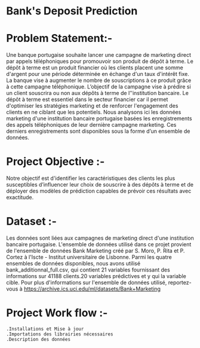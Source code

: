 # Bank's Deposit Prediction

# Problem Statement:-
Une banque portugaise souhaite lancer une campagne de marketing direct par appels téléphoniques pour promouvoir son produit de dépôt à terme. Le dépôt à terme est un produit financier où les clients placent une somme d'argent pour une période déterminée en échange d'un taux d'intérêt fixe. La banque vise à augmenter le nombre de souscriptions à ce produit grâce à cette campagne téléphonique. L’objectif de la campagne vise à prédire si un client souscrira ou non aux dépôts à terme de l’'institution bancaire. 
Le dépôt à terme est essentiel dans le secteur financier car il permet d'optimiser les stratégies marketing et de renforcer l'engagement des clients en ne ciblant que les potentiels. Nous analysons ici les données marketing d'une institution bancaire portugaise basées les enregistrements des appels téléphoniques de leur dernière campagne marketing. Ces derniers enregistrements sont disponibles sous la forme d’un ensemble de données.

# Project Objective :-
Notre objectif est d'identifier les caractéristiques des clients les plus susceptibles d’influencer leur choix de souscrire à des dépôts à terme et de déployer des modèles de prédiction capables de prévoir ces résultats avec exactitude.

# Dataset :-
Les données sont liées aux campagnes de marketing direct d'une institution bancaire portugaise. L'ensemble de données utilisé dans ce projet provient de l'ensemble de données Bank Marketing créé par S. Moro, P. Rita et P. Cortez à l'Iscte - Institut universitaire de Lisbonne. Parmi les quatre ensembles de données disponibles, nous avons utilisé bank_additionnal_full.csv, qui contient 21 variables fournissant des informations sur 41188 clients.20 variables prédictives et y qui la variable cible. 
Pour plus d'informations sur l'ensemble de données utilisé, reportez-vous à https://archive.ics.uci.edu/ml/datasets/Bank+Marketing

# Project Work flow :-

    .Installations et Mise à jour
    .Importations des librairies nécessaires
    .Description des données